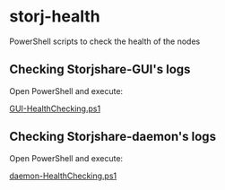 # storj-health
PowerShell scripts to check the health of the nodes

## Checking Storjshare-GUI's logs
Open PowerShell and execute:

 [GUI-HealthChecking.ps1](/GUI-HealthChecking.ps1)
 
## Checking Storjshare-daemon's logs
Open PowerShell and execute:

 [daemon-HealthChecking.ps1](/daemon-HealthChecking.ps1)
